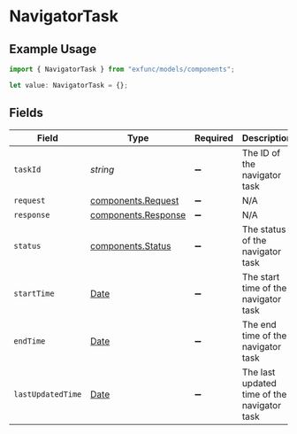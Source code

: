 # NavigatorTask

## Example Usage

```typescript
import { NavigatorTask } from "exfunc/models/components";

let value: NavigatorTask = {};
```

## Fields

| Field                                                                                         | Type                                                                                          | Required                                                                                      | Description                                                                                   |
| --------------------------------------------------------------------------------------------- | --------------------------------------------------------------------------------------------- | --------------------------------------------------------------------------------------------- | --------------------------------------------------------------------------------------------- |
| `taskId`                                                                                      | *string*                                                                                      | :heavy_minus_sign:                                                                            | The ID of the navigator task                                                                  |
| `request`                                                                                     | [components.Request](../../models/components/request.md)                                      | :heavy_minus_sign:                                                                            | N/A                                                                                           |
| `response`                                                                                    | [components.Response](../../models/components/response.md)                                    | :heavy_minus_sign:                                                                            | N/A                                                                                           |
| `status`                                                                                      | [components.Status](../../models/components/status.md)                                        | :heavy_minus_sign:                                                                            | The status of the navigator task                                                              |
| `startTime`                                                                                   | [Date](https://developer.mozilla.org/en-US/docs/Web/JavaScript/Reference/Global_Objects/Date) | :heavy_minus_sign:                                                                            | The start time of the navigator task                                                          |
| `endTime`                                                                                     | [Date](https://developer.mozilla.org/en-US/docs/Web/JavaScript/Reference/Global_Objects/Date) | :heavy_minus_sign:                                                                            | The end time of the navigator task                                                            |
| `lastUpdatedTime`                                                                             | [Date](https://developer.mozilla.org/en-US/docs/Web/JavaScript/Reference/Global_Objects/Date) | :heavy_minus_sign:                                                                            | The last updated time of the navigator task                                                   |